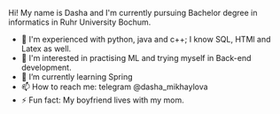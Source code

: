 Hi! My name is Dasha and I'm currently pursuing Bachelor degree in informatics in Ruhr University Bochum.

- 🌈 I'm experienced with python, java and c++; I know SQL, HTMl and Latex as well.
- 🍪 I'm interested in practising ML and trying myself in Back-end development.
- 🌱 I’m currently learning Spring
- 📫 How to reach me: telegram @dasha_mikhaylova
- ⚡ Fun fact: My boyfriend lives with my mom.

